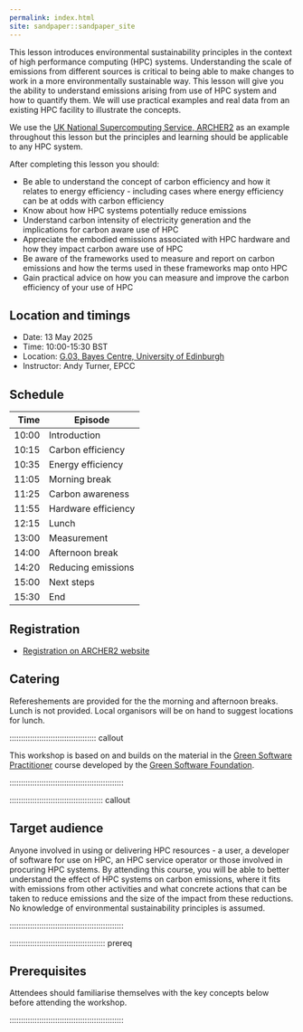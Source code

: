 ```yaml
---
permalink: index.html
site: sandpaper::sandpaper_site
---
```


This lesson introduces environmental sustainability principles in the context of 
high performance computing (HPC) systems. Understanding the scale of emissions from 
different sources is critical to being able to make changes to work in a more environmentally
sustainable way. This lesson will give you the ability to understand emissions arising from
use of HPC system and how to quantify them. We will use practical examples and real data from
an existing HPC facility to illustrate the concepts.

We use the [UK National Supercomputing Service, ARCHER2](https://www.archer2.ac.uk) as an 
example throughout this lesson but the principles and learning should be applicable to 
any HPC system.

After completing this lesson you should:

- Be able to understand the concept of carbon efficiency and how it relates to energy efficiency -
  including cases where energy efficiency can be at odds with carbon efficiency
- Know about how HPC systems potentially reduce emissions
- Understand carbon intensity of electricity generation and the implications for carbon aware use
  of HPC
- Appreciate the embodied emissions associated with HPC hardware and how they impact carbon aware
  use of HPC
- Be aware of the frameworks used to measure and report on carbon emissions and how the terms used
  in these frameworks map onto HPC
- Gain practical advice on how you can measure and improve the carbon efficiency of your use of
  HPC


## Location and timings

- Date: 13 May 2025
- Time: 10:00-15:30 BST
- Location: [G.03, Bayes Centre, University of Edinburgh](https://www.archer2.ac.uk/training/locations/epcc.html)
- Instructor: Andy Turner, EPCC

## Schedule

| Time | Episode |
|-----:|---------|
| 10:00 | Introduction |
| 10:15 | Carbon efficiency |
| 10:35 | Energy efficiency |
| 11:05 | Morning break |
| 11:25 | Carbon awareness |
| 11:55 | Hardware efficiency |
| 12:15 | Lunch |
| 13:00 | Measurement |
| 14:00 | Afternoon break |
| 14:20 | Reducing emissions |
| 15:00 | Next steps |
| 15:30 | End |

## Registration

- [Registration on ARCHER2 website](https://www.archer2.ac.uk/training/courses/250513-green-computing/)

## Catering

Refereshements are provided for the the morning and afternoon breaks. Lunch is not provided. Local organisors will be on hand to suggest locations for lunch.


:::::::::::::::::::::::::::::::::::::: callout

This workshop is based on and builds on the material in the [Green Software Practitioner](https://learn.greensoftware.foundation/)
course developed by the [Green Software Foundation](https://greensoftware.foundation/).

::::::::::::::::::::::::::::::::::::::::::::::::::


:::::::::::::::::::::::::::::::::::::::::  callout

## Target audience

Anyone involved in using or delivering HPC resources - a user, a developer of software for use on HPC, an HPC service operator or those involved in procuring HPC systems. By attending this course, you will be able to better understand the effect of HPC systems on carbon emissions, where it fits with emissions from other activities and what concrete actions that can be taken to reduce emissions and the size of the impact from these reductions. No knowledge of environmental sustainability principles is assumed. 


::::::::::::::::::::::::::::::::::::::::::::::::::

::::::::::::::::::::::::::::::::::::::::::  prereq

## Prerequisites

Attendees should familiarise themselves with the key concepts below before attending the workshop.
  
::::::::::::::::::::::::::::::::::::::::::::::::::


<!--  LocalWords:  prereq links.md endcomment
 -->
